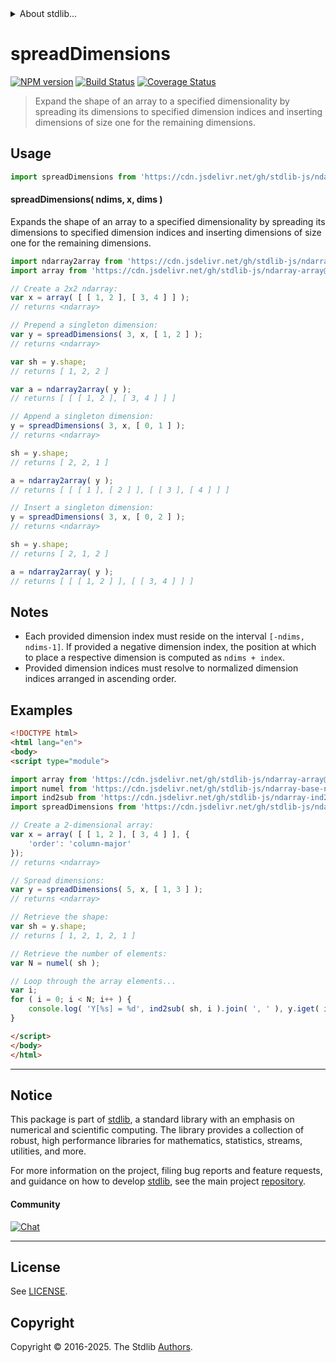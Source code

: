 <!--

@license Apache-2.0

Copyright (c) 2025 The Stdlib Authors.

Licensed under the Apache License, Version 2.0 (the "License");
you may not use this file except in compliance with the License.
You may obtain a copy of the License at

   http://www.apache.org/licenses/LICENSE-2.0

Unless required by applicable law or agreed to in writing, software
distributed under the License is distributed on an "AS IS" BASIS,
WITHOUT WARRANTIES OR CONDITIONS OF ANY KIND, either express or implied.
See the License for the specific language governing permissions and
limitations under the License.

-->


<details>
  <summary>
    About stdlib...
  </summary>
  <p>We believe in a future in which the web is a preferred environment for numerical computation. To help realize this future, we've built stdlib. stdlib is a standard library, with an emphasis on numerical and scientific computation, written in JavaScript (and C) for execution in browsers and in Node.js.</p>
  <p>The library is fully decomposable, being architected in such a way that you can swap out and mix and match APIs and functionality to cater to your exact preferences and use cases.</p>
  <p>When you use stdlib, you can be absolutely certain that you are using the most thorough, rigorous, well-written, studied, documented, tested, measured, and high-quality code out there.</p>
  <p>To join us in bringing numerical computing to the web, get started by checking us out on <a href="https://github.com/stdlib-js/stdlib">GitHub</a>, and please consider <a href="https://opencollective.com/stdlib">financially supporting stdlib</a>. We greatly appreciate your continued support!</p>
</details>

# spreadDimensions

[![NPM version][npm-image]][npm-url] [![Build Status][test-image]][test-url] [![Coverage Status][coverage-image]][coverage-url] <!-- [![dependencies][dependencies-image]][dependencies-url] -->

> Expand the shape of an array to a specified dimensionality by spreading its dimensions to specified dimension indices and inserting dimensions of size one for the remaining dimensions.

<!-- Section to include introductory text. Make sure to keep an empty line after the intro `section` element and another before the `/section` close. -->

<section class="intro">

</section>

<!-- /.intro -->

<!-- Package usage documentation. -->



<section class="usage">

## Usage

```javascript
import spreadDimensions from 'https://cdn.jsdelivr.net/gh/stdlib-js/ndarray-base-spread-dimensions@esm/index.mjs';
```

#### spreadDimensions( ndims, x, dims )

Expands the shape of an array to a specified dimensionality by spreading its dimensions to specified dimension indices and inserting dimensions of size one for the remaining dimensions.

```javascript
import ndarray2array from 'https://cdn.jsdelivr.net/gh/stdlib-js/ndarray-to-array@esm/index.mjs';
import array from 'https://cdn.jsdelivr.net/gh/stdlib-js/ndarray-array@esm/index.mjs';

// Create a 2x2 ndarray:
var x = array( [ [ 1, 2 ], [ 3, 4 ] ] );
// returns <ndarray>

// Prepend a singleton dimension:
var y = spreadDimensions( 3, x, [ 1, 2 ] );
// returns <ndarray>

var sh = y.shape;
// returns [ 1, 2, 2 ]

var a = ndarray2array( y );
// returns [ [ [ 1, 2 ], [ 3, 4 ] ] ]

// Append a singleton dimension:
y = spreadDimensions( 3, x, [ 0, 1 ] );
// returns <ndarray>

sh = y.shape;
// returns [ 2, 2, 1 ]

a = ndarray2array( y );
// returns [ [ [ 1 ], [ 2 ] ], [ [ 3 ], [ 4 ] ] ]

// Insert a singleton dimension:
y = spreadDimensions( 3, x, [ 0, 2 ] );
// returns <ndarray>

sh = y.shape;
// returns [ 2, 1, 2 ]

a = ndarray2array( y );
// returns [ [ [ 1, 2 ] ], [ [ 3, 4 ] ] ]
```

</section>

<!-- /.usage -->

<!-- Package usage notes. Make sure to keep an empty line after the `section` element and another before the `/section` close. -->

<section class="notes">

## Notes

-   Each provided dimension index must reside on the interval `[-ndims, ndims-1]`. If provided a negative dimension index, the position at which to place a respective dimension is computed as `ndims + index`.
-   Provided dimension indices must resolve to normalized dimension indices arranged in ascending order.

</section>

<!-- /.notes -->

<!-- Package usage examples. -->

<section class="examples">

## Examples

<!-- eslint no-undef: "error" -->

```html
<!DOCTYPE html>
<html lang="en">
<body>
<script type="module">

import array from 'https://cdn.jsdelivr.net/gh/stdlib-js/ndarray-array@esm/index.mjs';
import numel from 'https://cdn.jsdelivr.net/gh/stdlib-js/ndarray-base-numel@esm/index.mjs';
import ind2sub from 'https://cdn.jsdelivr.net/gh/stdlib-js/ndarray-ind2sub@esm/index.mjs';
import spreadDimensions from 'https://cdn.jsdelivr.net/gh/stdlib-js/ndarray-base-spread-dimensions@esm/index.mjs';

// Create a 2-dimensional array:
var x = array( [ [ 1, 2 ], [ 3, 4 ] ], {
    'order': 'column-major'
});
// returns <ndarray>

// Spread dimensions:
var y = spreadDimensions( 5, x, [ 1, 3 ] );
// returns <ndarray>

// Retrieve the shape:
var sh = y.shape;
// returns [ 1, 2, 1, 2, 1 ]

// Retrieve the number of elements:
var N = numel( sh );

// Loop through the array elements...
var i;
for ( i = 0; i < N; i++ ) {
    console.log( 'Y[%s] = %d', ind2sub( sh, i ).join( ', ' ), y.iget( i ) );
}

</script>
</body>
</html>
```

</section>

<!-- /.examples -->

<!-- Section to include cited references. If references are included, add a horizontal rule *before* the section. Make sure to keep an empty line after the `section` element and another before the `/section` close. -->

<section class="references">

</section>

<!-- /.references -->

<!-- Section for related `stdlib` packages. Do not manually edit this section, as it is automatically populated. -->

<section class="related">

</section>

<!-- /.related -->

<!-- Section for all links. Make sure to keep an empty line after the `section` element and another before the `/section` close. -->


<section class="main-repo" >

* * *

## Notice

This package is part of [stdlib][stdlib], a standard library with an emphasis on numerical and scientific computing. The library provides a collection of robust, high performance libraries for mathematics, statistics, streams, utilities, and more.

For more information on the project, filing bug reports and feature requests, and guidance on how to develop [stdlib][stdlib], see the main project [repository][stdlib].

#### Community

[![Chat][chat-image]][chat-url]

---

## License

See [LICENSE][stdlib-license].


## Copyright

Copyright &copy; 2016-2025. The Stdlib [Authors][stdlib-authors].

</section>

<!-- /.stdlib -->

<!-- Section for all links. Make sure to keep an empty line after the `section` element and another before the `/section` close. -->

<section class="links">

[npm-image]: http://img.shields.io/npm/v/@stdlib/ndarray-base-spread-dimensions.svg
[npm-url]: https://npmjs.org/package/@stdlib/ndarray-base-spread-dimensions

[test-image]: https://github.com/stdlib-js/ndarray-base-spread-dimensions/actions/workflows/test.yml/badge.svg?branch=main
[test-url]: https://github.com/stdlib-js/ndarray-base-spread-dimensions/actions/workflows/test.yml?query=branch:main

[coverage-image]: https://img.shields.io/codecov/c/github/stdlib-js/ndarray-base-spread-dimensions/main.svg
[coverage-url]: https://codecov.io/github/stdlib-js/ndarray-base-spread-dimensions?branch=main

<!--

[dependencies-image]: https://img.shields.io/david/stdlib-js/ndarray-base-spread-dimensions.svg
[dependencies-url]: https://david-dm.org/stdlib-js/ndarray-base-spread-dimensions/main

-->

[chat-image]: https://img.shields.io/gitter/room/stdlib-js/stdlib.svg
[chat-url]: https://app.gitter.im/#/room/#stdlib-js_stdlib:gitter.im

[stdlib]: https://github.com/stdlib-js/stdlib

[stdlib-authors]: https://github.com/stdlib-js/stdlib/graphs/contributors

[umd]: https://github.com/umdjs/umd
[es-module]: https://developer.mozilla.org/en-US/docs/Web/JavaScript/Guide/Modules

[deno-url]: https://github.com/stdlib-js/ndarray-base-spread-dimensions/tree/deno
[deno-readme]: https://github.com/stdlib-js/ndarray-base-spread-dimensions/blob/deno/README.md
[umd-url]: https://github.com/stdlib-js/ndarray-base-spread-dimensions/tree/umd
[umd-readme]: https://github.com/stdlib-js/ndarray-base-spread-dimensions/blob/umd/README.md
[esm-url]: https://github.com/stdlib-js/ndarray-base-spread-dimensions/tree/esm
[esm-readme]: https://github.com/stdlib-js/ndarray-base-spread-dimensions/blob/esm/README.md
[branches-url]: https://github.com/stdlib-js/ndarray-base-spread-dimensions/blob/main/branches.md

[stdlib-license]: https://raw.githubusercontent.com/stdlib-js/ndarray-base-spread-dimensions/main/LICENSE

</section>

<!-- /.links -->
